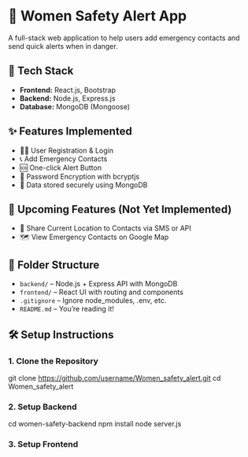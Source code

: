 # 🚨 Women Safety Alert App

A full-stack web application to help users add emergency contacts and send quick alerts when in danger.

## 🔧 Tech Stack

- **Frontend:** React.js, Bootstrap
- **Backend:** Node.js, Express.js
- **Database:** MongoDB (Mongoose)

## ✨ Features Implemented

- 👩‍🦰 User Registration & Login
- 📞 Add Emergency Contacts
- 🆘 One-click Alert Button
- 🔐 Password Encryption with bcryptjs
- 🔐 Data stored securely using MongoDB

## 🚧 Upcoming Features (Not Yet Implemented)

- 📍 Share Current Location to Contacts via SMS or API
- 🗺️ View Emergency Contacts on Google Map

## 📁 Folder Structure

- `backend/` – Node.js + Express API with MongoDB
- `frontend/` – React UI with routing and components
- `.gitignore` – Ignore node_modules, .env, etc.
- `README.md` – You’re reading it!             


## 🛠️ Setup Instructions

### 1. Clone the Repository

git clone https://github.com/username/Women_safety_alert.git
cd Women_safety_alert

### 2. Setup Backend

cd women-safety-backend
npm install
node server.js

### 3. Setup Frontend

